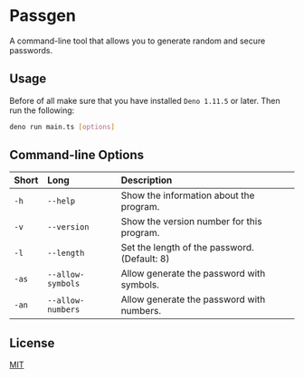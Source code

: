 # Passgen

A command-line tool that allows you to generate random and secure passwords.

## Usage

Before of all make sure that you have installed `Deno 1.11.5` or later. Then run the following:

```sh
deno run main.ts [options]
```

## Command-line Options

| Short | Long              | Description                                  |
| :---- | :---------------- | :------------------------------------------- |
| `-h`  | `--help`          | Show the information about the program.      |
| `-v`  | `--version`       | Show the version number for this program.    |
| `-l`  | `--length`        | Set the length of the password. (Default: 8) |
| `-as` | `--allow-symbols` | Allow generate the password with symbols.    |
| `-an` | `--allow-numbers` | Allow generate the password with numbers.    |

## License

[MIT](https://choosealicense.com/licenses/mit/)
